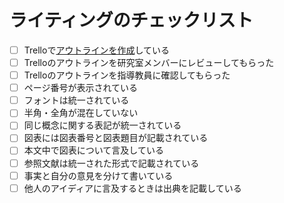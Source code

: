 # ライティングのチェックリスト

- [ ] Trelloで[アウトラインを作成](https://trello.com/b/GO9Col61)している
- [ ] Trelloのアウトラインを研究室メンバーにレビューしてもらった
- [ ] Trelloのアウトラインを指導教員に確認してもらった
- [ ] ページ番号が表示されている
- [ ] フォントは統一されている
- [ ] 半角・全角が混在していない
- [ ] 同じ概念に関する表記が統一されている
- [ ] 図表には図表番号と図表題目が記載されている
- [ ] 本文中で図表について言及している
- [ ] 参照文献は統一された形式で記載されている
- [ ] 事実と自分の意見を分けて書いている
- [ ] 他人のアイディアに言及するときは出典を記載している
